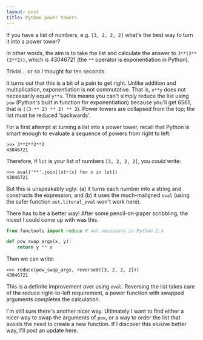 ```yaml
---
layout: post
title: Python power towers
---
```


If you have a list of numbers, e.g. `[3, 2, 2, 2]` what's the best way to turn it into a power tower?

In other words, the aim is to take the list and calculate the answer to `3**(2**(2**2))`, which is 43046721 (the `**` operator is exponentiation in Python).

Trivial... or so I thought for ten seconds.  

It turns out that this is a bit of a pain to get right. Unlike addition and multiplication, exponentiation is not commutative. That is, `x**y` does not necessarily equal `y**x`. This means you can't simply reduce the list using `pow` (Python's built in function for exponentiation) because you'll get 6561, that is `((3 ** 2) ** 2) ** 2`). Power towers are collapsed from the top; the list must be reduced 'backwards'.

For a first attempt at turning a list into a power tower, recall that Python is smart enough to evaluate a sequence of powers from right to left:

```
>>> 3**2**2**2
43046721
``` 

Therefore, if `lst` is your list of numbers `[3, 2, 2, 2]`, you *could* write:

```
>>> eval('**'.join([str(x) for x in lst])
43046721
```

But this is unspeakably ugly: (a) it turns each number into a string and constructs the expression, and (b) it uses the much-maligned `eval` (using the safer function  `ast.literal_eval` won't work here).

There has to be a better way! After some pencil-on-paper scribbling, the nicest I could come up with was this.

```python
from functools import reduce # not necessary in Python 2.x

def pow_swap_args(x, y):
    return y ** x
```

Then we can write:

```
>>> reduce(pow_swap_args, reversed([3, 2, 2, 2]))
43046721
``` 

This is a definite improvement over using `eval`. Reversing the list takes care of the reduce right-to-left requirement, a power function with swapped arguments completes the calculation.

I'm still sure there's another nicer way. Ultimately I want to find either a nicer way to swap the arguments of `pow`, or a way to order the list that avoids the need to create a new function. If I discover this elusive better way, I'll post an update here.
